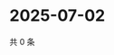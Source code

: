# 2025-07-02

共 0 条

<!-- BEGIN ZHIHUVIDEO -->
<!-- 最后更新时间 Wed Jul 02 2025 23:12:36 GMT+0800 (China Standard Time) -->

<!-- END ZHIHUVIDEO -->
